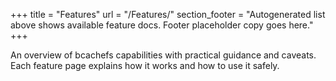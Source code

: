 +++
title = "Features"
url = "/Features/"
section_footer = "Autogenerated list above shows available feature docs. Footer placeholder copy goes here."
+++

An overview of bcachefs capabilities with practical guidance and caveats. Each feature page explains how it works and how to use it safely.
